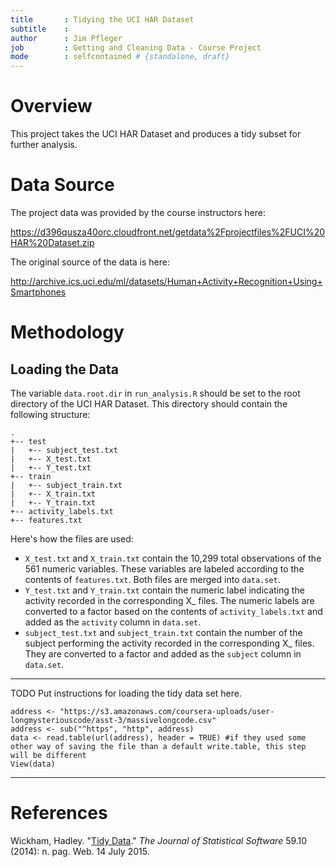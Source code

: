 ```yaml
---
title       : Tidying the UCI HAR Dataset
subtitle    : 
author      : Jim Pfleger 
job         : Getting and Cleaning Data - Course Project
mode        : selfcontained # {standalone, draft}
---
```


# Overview

This project takes the UCI HAR Dataset and produces a tidy subset for further analysis.

# Data Source

The project data was provided by the course instructors here:

https://d396qusza40orc.cloudfront.net/getdata%2Fprojectfiles%2FUCI%20HAR%20Dataset.zip

The original source of the data is here:

http://archive.ics.uci.edu/ml/datasets/Human+Activity+Recognition+Using+Smartphones

# Methodology

## Loading the Data

The variable `data.root.dir` in `run_analysis.R` should be set to the root directory of the UCI HAR Dataset. This directory should contain the following structure:

```
.
+-- test
|   +-- subject_test.txt
|   +-- X_test.txt
|   +-- Y_test.txt
+-- train
|   +-- subject_train.txt
|   +-- X_train.txt
|   +-- Y_train.txt
+-- activity_labels.txt
+-- features.txt
```

Here's how the files are used:

* `X_test.txt` and `X_train.txt` contain the 10,299 total observations of the 561 numeric variables. These variables are labeled according to the contents of `features.txt`. Both files are merged into `data.set`.
* `Y_test.txt` and `Y_train.txt` contain the numeric label indicating the activity recorded in the corresponding X\_ files. The numeric labels are converted to a factor based on the contents of `activity_labels.txt` and added as the `activity` column in `data.set`.
* `subject_test.txt` and `subject_train.txt` contain the number of the subject performing the activity recorded in the corresponding X\_ files. They are converted to a factor and added as the `subject` column in `data.set`.

---
TODO Put instructions for loading the tidy data set here.
```
address <- "https://s3.amazonaws.com/coursera-uploads/user-longmysteriouscode/asst-3/massivelongcode.csv"
address <- sub("^https", "http", address)
data <- read.table(url(address), header = TRUE) #if they used some other way of saving the file than a default write.table, this step will be different
View(data)
```
---

# References

Wickham, Hadley. "[Tidy Data](http://www.jstatsoft.org/v59/i10)." *The Journal of Statistical Software* 59.10 (2014): n. pag. Web. 14 July 2015.

